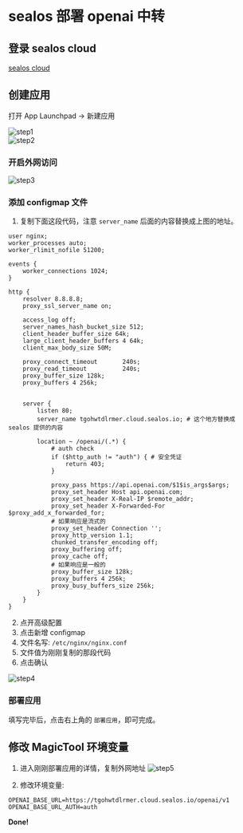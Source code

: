 # sealos 部署 openai 中转

## 登录 sealos cloud

[sealos cloud](https://cloud.sealos.io/)

## 创建应用

打开 App Launchpad -> 新建应用

![step1](./imgs//sealos1.png)  
![step2](./imgs//sealos2.png)

### 开启外网访问

![step3](./imgs//sealos3.png)

### 添加 configmap 文件

1. 复制下面这段代码，注意 `server_name` 后面的内容替换成上图的地址。

```
user nginx;
worker_processes auto;
worker_rlimit_nofile 51200;

events {
    worker_connections 1024;
}

http {
    resolver 8.8.8.8;
    proxy_ssl_server_name on;

    access_log off;
    server_names_hash_bucket_size 512;
    client_header_buffer_size 64k;
    large_client_header_buffers 4 64k;
    client_max_body_size 50M;

    proxy_connect_timeout       240s;
    proxy_read_timeout          240s;
    proxy_buffer_size 128k;
    proxy_buffers 4 256k;


    server {
        listen 80;
        server_name tgohwtdlrmer.cloud.sealos.io; # 这个地方替换成 sealos 提供的内容

        location ~ /openai/(.*) {
            # auth check
            if ($http_auth != "auth") { # 安全凭证
                return 403;
            }

            proxy_pass https://api.openai.com/$1$is_args$args;
            proxy_set_header Host api.openai.com;
            proxy_set_header X-Real-IP $remote_addr;
            proxy_set_header X-Forwarded-For $proxy_add_x_forwarded_for;
            # 如果响应是流式的
            proxy_set_header Connection '';
            proxy_http_version 1.1;
            chunked_transfer_encoding off;
            proxy_buffering off;
            proxy_cache off;
            # 如果响应是一般的
            proxy_buffer_size 128k;
            proxy_buffers 4 256k;
            proxy_busy_buffers_size 256k;
        }
    }
}
```

2. 点开高级配置
3. 点击新增 configmap
4. 文件名写: `/etc/nginx/nginx.conf`
5. 文件值为刚刚复制的那段代码
6. 点击确认

![step4](./imgs//sealos4.png)

### 部署应用

填写完毕后，点击右上角的 `部署应用`，即可完成。

## 修改 MagicTool 环境变量

1. 进入刚刚部署应用的详情，复制外网地址
   ![step5](./imgs//sealos5.png)

2. 修改环境变量:

```
OPENAI_BASE_URL=https://tgohwtdlrmer.cloud.sealos.io/openai/v1
OPENAI_BASE_URL_AUTH=auth
```

**Done!**
